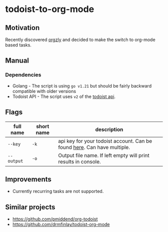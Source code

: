 # todoist-to-org-mode

## Motivation
Recently discovered [orgzly](https://orgzly.com/) and decided to make the switch to org-mode based tasks.

## Manual

### Dependencies
- Golang - The script is using `go v1.21` but should be fairly backward compatible with older versions
- Todoist API - The script uses `v2` of the [todoist api](https://developer.todoist.com/rest/v2/#delete-a-section).

## Flags

| full name  | short name | description                                                                                                                            |
|------------|------------|----------------------------------------------------------------------------------------------------------------------------------------|
| `--key`    | `-k`       | api key for your todoist account. Can be found [here](https://app.todoist.com/app/settings/integrations/developer). Can have multiple. |
| `--output` | `-o`       | Output file name. If left empty will print results in console.                                                                         |

## Improvements
- Currently recurring tasks are not supported.

## Similar projects
- https://github.com/pmiddend/org-todoist
- https://github.com/drmfinlay/todoist-org-mode
